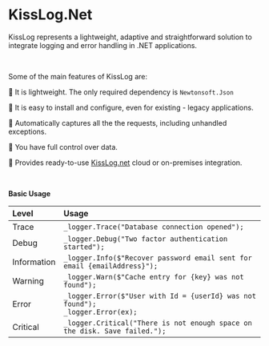 # KissLog.Net

KissLog represents a lightweight, adaptive and straightforward solution to integrate logging and error handling in .NET applications.

<br>

Some of the main features of KissLog are:

:small_blue_diamond: It is lightweight. The only required dependency is `Newtonsoft.Json`

:small_blue_diamond: It is easy to install and configure, even for existing - legacy applications.

:small_blue_diamond: Automatically captures all the the requests, including unhandled exceptions.

:small_blue_diamond: You have full control over data.

:small_blue_diamond: Provides ready-to-use [KissLog.net](https://kisslog.net) cloud or on-premises integration.

<br>

**Basic Usage**

| Level  | Usage |
| :--- | :--- |
| Trace  | `_logger.Trace("Database connection opened");`  |
| Debug  | `_logger.Debug("Two factor authentication started");`  |
| Information  | `_logger.Info($"Recover password email sent for email {emailAddress}");`  |
| Warning  | `_logger.Warn($"Cache entry for {key} was not found");`  |
| Error  | `_logger.Error($"User with Id = {userId} was not found");` <br> `_logger.Error(ex);`  |
| Critical  | `_logger.Critical("There is not enough space on the disk. Save failed.");`  |

